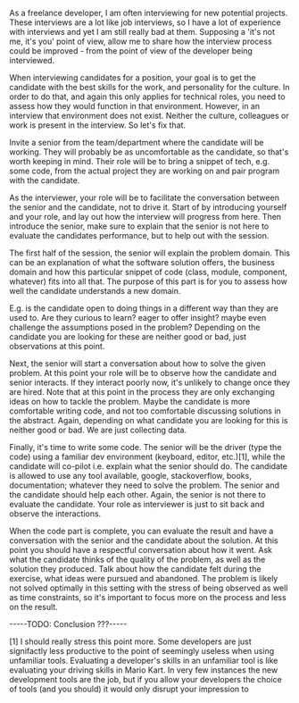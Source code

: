 As a freelance developer, I am often interviewing for new potential projects. These interviews are a lot like job interviews, so I have a lot of experience with interviews and yet I am still really bad at them. Supposing a 'it's not me, it's you' point of view, allow me to share how the interview process could be improved - from the point of view of the developer being interviewed.

When interviewing candidates for a position, your goal is to get the candidate with the best skills for the work, and personality for the culture. In order to do that, and again this only applies for technical roles, you need to assess how they would function in that environment. However, in an interview that environment does not exist. Neither the culture, colleagues or work is present in the interview. So let's fix that.

Invite a senior from the team/department where the candidate will be working. They will probably be as uncomfortable as the candidate, so that's worth keeping in mind. Their role will be to bring a snippet of tech, e.g. some code, from the actual project they are working on and pair program with the candidate.

As the interviewer, your role will be to facilitate the conversation between the senior and the candidate, not to drive it. Start of by introducing yourself and your role, and lay out how the interview will progress from here. Then introduce the senior, make sure to explain that the senior is not here to evaluate the candidates performance, but to help out with the session.

The first half of the session, the senior will explain the problem domain. This can be an explanation of what the software solution offers, the business domain and how this particular snippet of code (class, module, component, whatever) fits into all that. The purpose of this part is for you to assess how well the candidate understands a new domain.

E.g. is the candidate open to doing things in a different way than they are used to. Are they curious to learn? eager to offer insight? maybe even challenge the assumptions posed in the problem? Depending on the candidate you are looking for these are neither good or bad, just observations at this point.

Next, the senior will start a conversation about how to solve the given problem. At this point your role will be to observe how the candidate and senior interacts. If they interact poorly now, it's unlikely to change once they are hired. Note that at this point in the process they are only exchanging ideas on how to tackle the problem. Maybe the candidate is more comfortable writing code, and not too comfortable discussing solutions in the abstract. Again, depending on what candidate you are looking for this is neither good or bad. We are just collecting data.

Finally, it's time to write some code. The senior will be the driver (type the code) using a familiar dev environment (keyboard, editor, etc.)[1], while the candidate will co-pilot i.e. explain what the senior should do. The candidate is allowed to use any tool available, google, stackoverflow, books, documentation; whatever they need to solve the problem. The senior and the candidate should help each other. Again, the senior is not there to evaluate the candidate. Your role as interviewer is just to sit back and observe the interactions. 

When the code part is complete, you can evaluate the result and have a conversation with the senior and the candidate about the solution. At this point you should have a respectful conversation about how it went. Ask what the candidate thinks of the quality of the problem, as well as the solution they produced. Talk about how the candidate felt during the exercise, what ideas were pursued and abandoned. The problem is likely not solved optimally in this setting with the stress of being observed as well as time constraints, so it's important to focus more on the process and less on the result.

-----TODO: Conclusion ???-----

[1] I should really stress this point more. Some developers are just signifactly less productive to the point of seemingly useless when using unfamiliar tools. Evaluating a developer's skills in an unfamiliar tool is like evaluating your driving skills in Mario Kart. In very few instances the new development tools are the job, but if you allow your developers the choice of tools (and you should) it would only disrupt your impression to  
